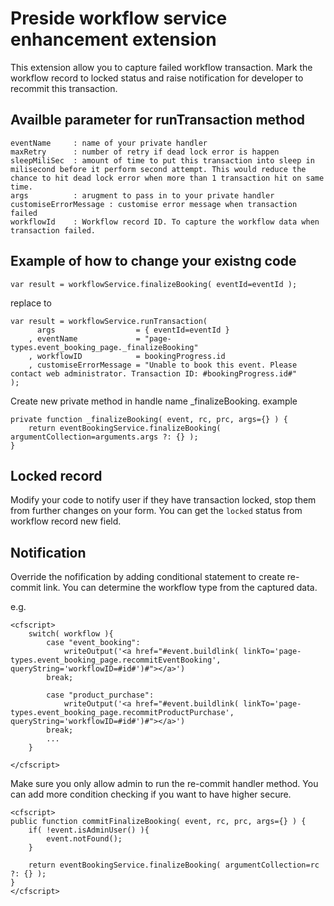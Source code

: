 Preside workflow service enhancement extension
========================================

This extension allow you to capture failed workflow transaction. Mark the workflow record to locked status and raise notification for developer to recommit this transaction.

## Availble parameter for runTransaction method
```
eventName     : name of your private handler 
maxRetry      : number of retry if dead lock error is happen
sleepMiliSec  : amount of time to put this transaction into sleep in milisecond before it perform second attempt. This would reduce the chance to hit dead lock error when more than 1 transaction hit on same time.
args          : arugment to pass in to your private handler 
customiseErrorMessage : customise error message when transaction failed 
workflowId    : Workflow record ID. To capture the workflow data when transaction failed.
```

## Example of how to change your existng code
```
var result = workflowService.finalizeBooking( eventId=eventId );
```

replace to 
```
var result = workflowService.runTransaction(
	  args                  = { eventId=eventId }
	, eventName             = "page-types.event_booking_page._finalizeBooking"
	, workflowID            = bookingProgress.id
	, customiseErrorMessage = "Unable to book this event. Please contact web administrator. Transaction ID: #bookingProgress.id#"
);
```				
       
Create new private method in handle name _finalizeBooking. example
```
private function _finalizeBooking( event, rc, prc, args={} ) {
	return eventBookingService.finalizeBooking( argumentCollection=arguments.args ?: {} );
}
```

## Locked record

Modify your code to notify user if they have transaction locked, stop them from further changes on your form. You can get the `locked` status from workflow record new field.

## Notification
Override the nofification by adding conditional statement to create re-commit link. You can determine the workflow type from the captured data.

e.g.
```
<cfscript>
	switch( workflow ){
		case "event_booking":
			writeOutput('<a href="#event.buildlink( linkTo='page-types.event_booking_page.recommitEventBooking', queryString='workflowID=#id#')#"></a>')
		break;

		case "product_purchase":
			writeOutput('<a href="#event.buildlink( linkTo='page-types.event_booking_page.recommitProductPurchase', queryString='workflowID=#id#')#"></a>')
		break;
		...
	}
	
</cfscript>
```

Make sure you only allow admin to run the re-commit handler method. You can add more condition checking if you want to have higher secure.

```
<cfscript>
public function commitFinalizeBooking( event, rc, prc, args={} ) {
	if( !event.isAdminUser() ){
		event.notFound();
	}

	return eventBookingService.finalizeBooking( argumentCollection=rc ?: {} );
}
</cfscript>
```
